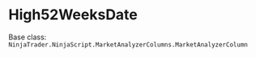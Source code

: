 # High52WeeksDate

Base class: `NinjaTrader.NinjaScript.MarketAnalyzerColumns.MarketAnalyzerColumn`

